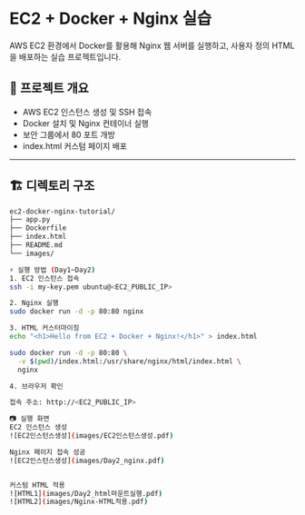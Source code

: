 # EC2 + Docker + Nginx 실습

AWS EC2 환경에서 Docker를 활용해 Nginx 웹 서버를 실행하고,
사용자 정의 HTML을 배포하는 실습 프로젝트입니다.

## 📌 프로젝트 개요

- AWS EC2 인스턴스 생성 및 SSH 접속
- Docker 설치 및 Nginx 컨테이너 실행
- 보안 그룹에서 80 포트 개방
- index.html 커스텀 페이지 배포

---

## 🏗️ 디렉토리 구조

```bash
ec2-docker-nginx-tutorial/
├── app.py
├── Dockerfile
├── index.html
├── README.md
└── images/

⚡ 실행 방법 (Day1~Day2)
1. EC2 인스턴스 접속
ssh -i my-key.pem ubuntu@<EC2_PUBLIC_IP>

2. Nginx 실행
sudo docker run -d -p 80:80 nginx

3. HTML 커스터마이징
echo "<h1>Hello from EC2 + Docker + Nginx!</h1>" > index.html

sudo docker run -d -p 80:80 \
  -v $(pwd)/index.html:/usr/share/nginx/html/index.html \
  nginx

4. 브라우저 확인

접속 주소: http://<EC2_PUBLIC_IP>

📷 실행 화면
EC2 인스턴스 생성
![EC2인스턴스생성](images/EC2인스턴스생성.pdf)

Nginx 페이지 접속 성공
![EC2인스턴스생성](images/Day2_nginx.pdf)


커스텀 HTML 적용
![HTML1](images/Day2_html마운트실행.pdf)
![HTML2](images/Nginx-HTML적용.pdf)
```
